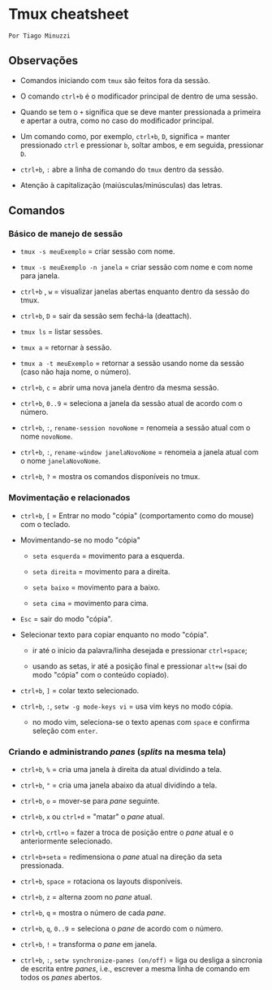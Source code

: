 # Tmux cheatsheet

    Por Tiago Minuzzi

## Observações

- Comandos iniciando com `tmux` são feitos fora da sessão.

- O comando `ctrl+b` é o modificador principal de dentro de uma sessão.

- Quando se tem o `+` significa que se deve manter pressionada a primeira e apertar a outra, como no caso do modificador principal.

- Um comando como, por exemplo, `ctrl+b`, `D`, significa =  manter pressionado `ctrl` e pressionar `b`, soltar ambos, e em seguida, pressionar `D`.

- `ctrl+b`, `:` abre a linha de comando do `tmux` dentro da sessão.

- Atenção à capitalização (maiúsculas/minúsculas) das letras.

## Comandos

### Básico de manejo de sessão

- `tmux -s meuExemplo` =  criar sessão com nome.

- `tmux -s meuExemplo -n janela` =  criar sessão com nome e com nome para janela.    

- `ctrl+b` , `w` =  visualizar janelas abertas enquanto dentro da sessão do tmux.

- `ctrl+b`, `D` =  sair da sessão sem fechá-la (deattach).

- `tmux ls` =  listar sessões.

- `tmux a` =  retornar à sessão.

- `tmux a -t meuExemplo` =  retornar a sessão usando nome da sessão (caso não haja nome, o número).

- `ctrl+b`, `c` =  abrir uma nova janela dentro da mesma sessão.

- `ctrl+b`, `0..9` =  seleciona a janela da sessão atual de acordo com o número.

- `ctrl+b`, `:`, `rename-session novoNome` =  renomeia a sessão atual com o nome `novoNome`.

- `ctrl+b`, `:`, `rename-window janelaNovoNome` =  renomeia a janela atual com o nome `janelaNovoNome`.

- `ctrl+b`, `?` =  mostra os comandos disponíveis no tmux.

### Movimentação e relacionados

- `ctrl+b`, `[` =  Entrar no modo "cópia" (comportamento como do mouse) com o teclado.

- Movimentando-se no modo "cópia"
  
  - `seta esquerda` =  movimento para a esquerda.
  
  - `seta direita` =  movimento para a direita.
  
  - `seta baixo` =  movimento para a baixo.
  
  - `seta cima` =  movimento para cima.
  
- `Esc` =  sair do modo "cópia".

- Selecionar texto para copiar enquanto no modo "cópia".
  
  - ir até o início da palavra/linha desejada e pressionar `ctrl+space`;
  
  - usando as setas, ir até a posição final e pressionar `alt+w` (sai do modo "cópia" com o conteúdo copiado).

- `ctrl+b`, `]` =  colar texto selecionado.

- `ctrl+b`, `:`, `setw -g mode-keys vi` =  usa vim keys no modo cópia.

	- no modo vim, seleciona-se o texto apenas com `space` e confirma seleção com `enter`.
### Criando e administrando _panes_ (_splits_ na mesma tela)

- `ctrl+b`, `%` =  cria uma janela à direita da atual dividindo a tela.

- `ctrl+b`, `"` =  cria uma janela abaixo da atual dividindo a tela.
  
- `ctrl+b`, `o` =  mover-se para _pane_ seguinte.

- `ctrl+b`, `x` ou `ctrl+d` =  "matar" o _pane_ atual.

- `ctrl+b`, `crtl+o` =  fazer a troca de posição entre o _pane_ atual e o anteriormente selecionado.

- `ctrl+b+seta` =  redimensiona o _pane_ atual na direção da seta pressionada.

- `ctrl+b`, `space` =  rotaciona os layouts disponíveis.

- `ctrl+b`, `z` =  alterna zoom no _pane_ atual.

- `ctrl+b`, `q` =  mostra o número de cada _pane_.

- `ctrl+b`, `q`, `0..9` =  seleciona o _pane_ de acordo com o número.

- `ctrl+b`, `!` =  transforma o _pane_ em janela.

- `ctrl+b`, `:`, `setw synchronize-panes (on/off)` = liga ou desliga a sincronia de escrita entre _panes_, i.e., escrever a mesma linha de comando em todos os _panes_ abertos.
